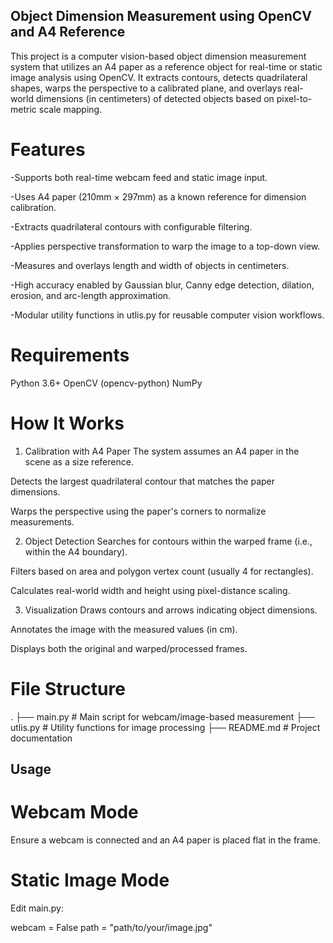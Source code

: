 ## Object Dimension Measurement using OpenCV and A4 Reference
This project is a computer vision-based object dimension measurement system that utilizes an A4 paper as a reference object for real-time or static image analysis using OpenCV. It extracts contours, detects quadrilateral shapes, warps the perspective to a calibrated plane, and overlays real-world dimensions (in centimeters) of detected objects based on pixel-to-metric scale mapping.

# Features
-Supports both real-time webcam feed and static image input.

-Uses A4 paper (210mm × 297mm) as a known reference for dimension calibration.

-Extracts quadrilateral contours with configurable filtering.

-Applies perspective transformation to warp the image to a top-down view.

-Measures and overlays length and width of objects in centimeters.

-High accuracy enabled by Gaussian blur, Canny edge detection, dilation, erosion, and arc-length approximation.

-Modular utility functions in utlis.py for reusable computer vision workflows.

# Requirements
Python 3.6+
OpenCV (opencv-python)
NumPy

# How It Works
1. Calibration with A4 Paper
The system assumes an A4 paper in the scene as a size reference.

Detects the largest quadrilateral contour that matches the paper dimensions.

Warps the perspective using the paper's corners to normalize measurements.

2. Object Detection
Searches for contours within the warped frame (i.e., within the A4 boundary).

Filters based on area and polygon vertex count (usually 4 for rectangles).

Calculates real-world width and height using pixel-distance scaling.

3. Visualization
Draws contours and arrows indicating object dimensions.

Annotates the image with the measured values (in cm).

Displays both the original and warped/processed frames.

# File Structure
.
├── main.py              # Main script for webcam/image-based measurement
├── utlis.py             # Utility functions for image processing
├── README.md            # Project documentation

## Usage
# Webcam Mode
Ensure a webcam is connected and an A4 paper is placed flat in the frame.
# Static Image Mode
Edit main.py:

webcam = False
path = "path/to/your/image.jpg"
